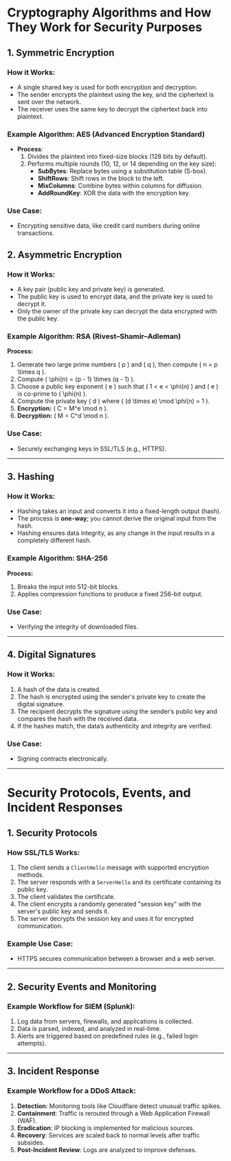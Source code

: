 # Cryptography Algorithms and How They Work for Security Purposes

## 1. Symmetric Encryption

### How it Works:
- A single shared key is used for both encryption and decryption.
- The sender encrypts the plaintext using the key, and the ciphertext is sent over the network.
- The receiver uses the same key to decrypt the ciphertext back into plaintext.

### Example Algorithm: AES (Advanced Encryption Standard)
- **Process**:
  1. Divides the plaintext into fixed-size blocks (128 bits by default).
  2. Performs multiple rounds (10, 12, or 14 depending on the key size):
     - **SubBytes**: Replace bytes using a substitution table (S-box).
     - **ShiftRows**: Shift rows in the block to the left.
     - **MixColumns**: Combine bytes within columns for diffusion.
     - **AddRoundKey**: XOR the data with the encryption key.

### Use Case:
- Encrypting sensitive data, like credit card numbers during online transactions.


## 2. Asymmetric Encryption

### How it Works:
- A key pair (public key and private key) is generated.
- The public key is used to encrypt data, and the private key is used to decrypt it.
- Only the owner of the private key can decrypt the data encrypted with the public key.

### Example Algorithm: RSA (Rivest–Shamir–Adleman)

**Process:**
1. Generate two large prime numbers \( p \) and \( q \), then compute \( n = p \times q \).
2. Compute \( \phi(n) = (p - 1) \times (q - 1) \).
3. Choose a public key exponent \( e \) such that \( 1 < e < \phi(n) \) and \( e \) is co-prime to \( \phi(n) \).
4. Compute the private key \( d \) where \( (d \times e) \mod \phi(n) = 1 \).
5. **Encryption:** \( C = M^e \mod n \).
6. **Decryption:** \( M = C^d \mod n \).

### Use Case:
- Securely exchanging keys in SSL/TLS (e.g., HTTPS).

---

## 3. Hashing

### How it Works:
- Hashing takes an input and converts it into a fixed-length output (hash).
- The process is **one-way**; you cannot derive the original input from the hash.
- Hashing ensures data integrity, as any change in the input results in a completely different hash.

### Example Algorithm: SHA-256

**Process:**
1. Breaks the input into 512-bit blocks.
2. Applies compression functions to produce a fixed 256-bit output.

### Use Case:
- Verifying the integrity of downloaded files.

---

## 4. Digital Signatures

### How it Works:
1. A hash of the data is created.
2. The hash is encrypted using the sender's private key to create the digital signature.
3. The recipient decrypts the signature using the sender’s public key and compares the hash with the received data.
4. If the hashes match, the data’s authenticity and integrity are verified.

### Use Case:
- Signing contracts electronically.

---

# Security Protocols, Events, and Incident Responses

## 1. Security Protocols

### How SSL/TLS Works:
1. The client sends a `ClientHello` message with supported encryption methods.
2. The server responds with a `ServerHello` and its certificate containing its public key.
3. The client validates the certificate.
4. The client encrypts a randomly generated "session key" with the server's public key and sends it.
5. The server decrypts the session key and uses it for encrypted communication.

### Example Use Case:
- HTTPS secures communication between a browser and a web server.

---

## 2. Security Events and Monitoring

### Example Workflow for SIEM (Splunk):
1. Log data from servers, firewalls, and applications is collected.
2. Data is parsed, indexed, and analyzed in real-time.
3. Alerts are triggered based on predefined rules (e.g., failed login attempts).

---

## 3. Incident Response

### Example Workflow for a DDoS Attack:
1. **Detection**: Monitoring tools like Cloudflare detect unusual traffic spikes.
2. **Containment**: Traffic is rerouted through a Web Application Firewall (WAF).
3. **Eradication**: IP blocking is implemented for malicious sources.
4. **Recovery**: Services are scaled back to normal levels after traffic subsides.
5. **Post-Incident Review**: Logs are analyzed to improve defenses.
